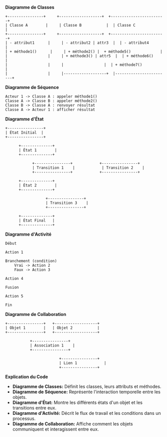 **Diagramme de Classes**

```
+----------------+     +-------------------+  +------------------------+
| Classe A        |     | Classe B           |  | Classe C                |
+----------------+     +-------------------+  +------------------------+
| - attribut1      |     | - attribut2 | attr3  |  | - attribut4             |
| + méthode1()      |     | + méthode2() |  + méthode5()             |
|                  |     | + méthode3() | attr5  |  | + méthode6()             |
|                  |     |                  |  | + méthode7()             |
|                  |     |-------------------+  |------------------------+
```

**Diagramme de Séquence**

```
Acteur 1 -> Classe A : appeler méthode1()
Classe A -> Classe B : appeler méthode2()
Classe B -> Classe A : renvoyer résultat
Classe A -> Acteur 1 : afficher résultat
```

**Diagramme d'État**

```
+----------------+
| État Initial  |
+----------------+

      +--------------+
      | État 1        |
      +--------------+

            +----------------+            +----------------+
            | Transition 1    |            | Transition 2    |
            +----------------+            +----------------+

      +--------------+
      | État 2        |
      +--------------+

                  +----------------+
                  | Transition 3    |
                  +----------------+

      +--------------+
      | État Final   |
      +--------------+
```

**Diagramme d'Activité**

```
Début

Action 1

Branchement (condition)
    Vrai -> Action 2
    Faux -> Action 3

Action 4

Fusion

Action 5

Fin
```

**Diagramme de Collaboration**

```
+----------------+   +-------------------+
| Objet 1        |   | Objet 2           |
+----------------+   +-------------------+

           +----------------+
           | Association 1    |
           +----------------+

                        +----------------+
                        | Lien 1            |
                        +----------------+
```

**Explication du Code**

* **Diagramme de Classes:** Définit les classes, leurs attributs et méthodes.
* **Diagramme de Séquence:** Représente l'interaction temporelle entre les objets.
* **Diagramme d'État:** Montre les différents états d'un objet et les transitions entre eux.
* **Diagramme d'Activité:** Décrit le flux de travail et les conditions dans un processus.
* **Diagramme de Collaboration:** Affiche comment les objets communiquent et interagissent entre eux.